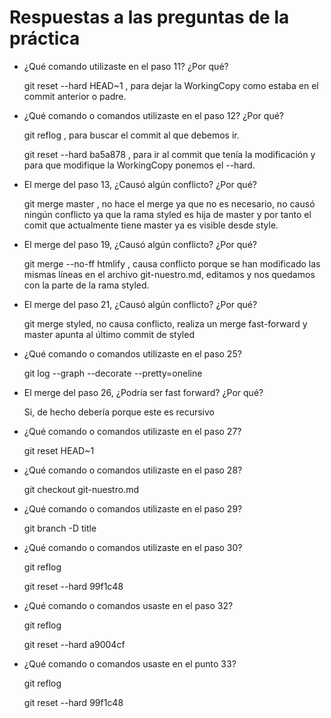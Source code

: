 # Respuestas a las preguntas de la práctica
- ¿Qué comando utilizaste en el paso 11? ¿Por qué?

	git reset --hard HEAD~1 , para dejar la 	WorkingCopy como estaba en el commit 	anterior o padre.

- ¿Qué comando o comandos utilizaste en el paso 12? ¿Por qué?

	git reflog , para buscar el commit al 	que debemos ir.
	
	git reset --hard ba5a878 , para ir al commit que 	tenía la modificación y para que 	modifique la 	WorkingCopy ponemos el --hard.

- El merge del paso 13, ¿Causó algún conflicto? ¿Por qué?

	git merge master , no hace el merge ya que no es 	necesario, no causó ningún conflicto ya 	que la rama styled es hija de master y por tanto 	el comit que actualmente tiene master ya es 	visible desde style. 
	

- El merge del paso 19, ¿Causó algún conflicto? ¿Por qué?

	git merge --no-ff htmlify , causa conflicto porque 	se han modificado las mismas líneas en el archivo 	git-nuestro.md, editamos y nos quedamos con la 	parte 	de la rama styled.


- El merge del paso 21, ¿Causó algún conflicto? ¿Por qué?

	git merge styled, no causa conflicto, realiza un 	merge fast-forward y master apunta al último 	commit de styled 


- ¿Qué comando o comandos utilizaste en el paso 25?

	git log --graph --decorate --pretty=oneline


- El merge del paso 26, ¿Podría ser fast forward? ¿Por qué? 

	Si, de hecho debería porque este es recursivo


- ¿Qué comando o comandos utilizaste en el paso 27?

	git reset HEAD~1


- ¿Qué comando o comandos utilizaste en el paso 28? 

	git checkout git-nuestro.md


- ¿Qué comando o comandos utilizaste en el paso 29? 

	git branch -D title	


- ¿Qué comando o comandos utilizaste en el paso 30? 

	git reflog
	
	git reset --hard 99f1c48


- ¿Qué comando o comandos usaste en el paso 32?

	git reflog

	git reset --hard a9004cf


- ¿Qué comando o comandos usaste en el punto 33?

	git reflog

	git reset --hard 99f1c48

